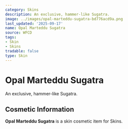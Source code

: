 ```yaml
---
category: Skins
description: An exclusive, hammer-like Sugatra.
image: ../images/opal-marteddu-sugatra-bd776acd9a.png
last_updated: '2025-09-17'
name: Opal Marteddu Sugatra
source: WFCD
tags:
- Skin
- Skins
tradable: false
type: Skin
---
```


# Opal Marteddu Sugatra

An exclusive, hammer-like Sugatra.

## Cosmetic Information

**Opal Marteddu Sugatra** is a skin cosmetic item for Skins.

